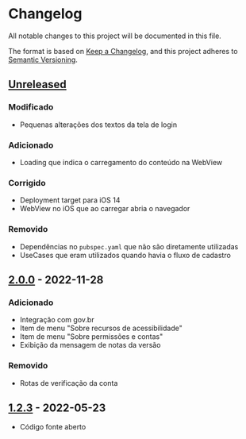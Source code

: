 # Changelog
All notable changes to this project will be documented in this file.

The format is based on [Keep a Changelog](https://keepachangelog.com/en/1.0.0/),
and this project adheres to [Semantic Versioning](https://semver.org/spec/v2.0.0.html).

## [Unreleased]

### Modificado
- Pequenas alterações dos textos da tela de login

### Adicionado
- Loading que indica o carregamento do conteúdo na WebView

### Corrigido
- Deployment target para iOS 14
- WebView no iOS que ao carregar abria o navegador

### Removido
- Dependências no `pubspec.yaml` que não são diretamente utilizadas
- UseCases que eram utilizados quando havia o fluxo de cadastro

## [2.0.0] - 2022-11-28

### Adicionado
- Integração com gov.br
- Item de menu "Sobre recursos de acessibilidade"
- Item de menu "Sobre permissões e contas"
- Exibição da mensagem de notas da versão

### Removido
- Rotas de verificação da conta

## [1.2.3] - 2022-05-23

- Código fonte aberto

[Unreleased]: https://github.com/AppCivico/lgpdjus-flutter/compare/v2.0.0...HEAD
[2.0.0]: https://github.com/AppCivico/lgpdjus-flutter/compare/v1.2.3...2.0.0
[1.2.3]: https://github.com/AppCivico/lgpdjus-flutter/releases/tag/v1.2.3
